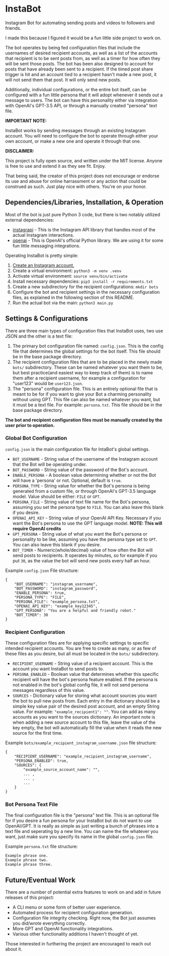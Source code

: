 # InstaBot

Instagram Bot for automating sending posts and videos to followers and friends.

I made this because I figured it would be a fun little side project to work on.

The bot operates by being fed configuration files that include the usernames of desired recipient accounts, as well as a list of the accounts that recipient is to be sent posts from, as well as a timer for how often they will be sent those posts. The bot has been also designed to account for posts that have already been sent to a recipient. If the timed post share trigger is hit and an account tied to a recipient hasn't made a new post, it will not send them that post. It will only send new posts.

Additionally, individual configurations, or the entire bot itself, can be configured with a fun little persona that it will adopt whenever it sends out a message to users. The bot can have this personality either via integration with OpenAI's GPT-3.5 API, or through a manually created "persona" text file.

**IMPORTANT NOTE:**

InstaBot works by sending messages through an existing Instagram account. You will need to configure the bot to operate through either your own account, or make a new one and operate it through that one.

**DISCLAIMER:**

This project is fully open source, and written under the MIT license. Anyone is free to use and extend it as they see fit. Enjoy.

That being said, the creator of this project does not encourage or endorse its use and abuse for online harrassment or any action that could be construed as such. Just play nice with others. You're on your honor.

## Dependencies/Libraries, Installation, & Operation

Most of the bot is just pure Python 3 code, but there is two notably utilized external dependencies:
- [instagrapi](https://github.com/subzeroid/instagrapi) - This is the Instagram API library that handles most of the actual Instagram interactions.
- [openai](https://github.com/openai/openai-python) - This is OpenAI's official Python library. We are using it for some fun little messaging integrations.

Operating InstaBot is pretty simple:
1. [Create an Instagram account.](https://www.instagram.com/accounts/emailsignup/) 
2. Create a virtual environment: `python3 -m venv .venv`
3. Activate virtual environment: `source venv/bin/activate`
4. Install necessary dependencies: `pip3 install -r requirements.txt`
5. Create a new subdirectory for the recipient configurations: `mkdir bots`
6. Configure the bot and recipient settings in the necessary configuration files, as explained in the following section of this README.
7. Run the actual bot via the main: `python3 main.py`

## Settings & Configurations

There are three main types of configuration files that InstaBot uses, two use JSON and the other is a text file:
1. The primary bot configuration file named: `config.json`. This is the config file that determines the global settings for the bot itself. This file should be in the base package directory.
2. The recipient configuration files that are to be placed in the newly made `bots/` subdirectory. These can be named whatever you want them to be, but best practice(and easiest way to keep track of them) is to name them after a recipient username, for example a configuration for "user123" would be `user123.json`.
3. The "persona" configuration file. This is an entirely optional file that is meant to be for if you want to give your Bot a charming personality without using GPT. This file can also be named whatever you want, but it must be a text file. For example: `persona.txt`. This file should be in the base package directory.

**The bot and recipient configuration files must be manually created by the user prior to operation.**

### Global Bot Configuration

`config.json` is the main configuration file for IntaBot's global settings. 

- `BOT_USERNAME` - String value of the username of the Instagram account that the Bot will be operating under.
- `BOT_PASSWORD` - String value of the password of the Bot's account.
- `ENABLE_PERSONA` - A boolean value determining whether or not the Bot will have a 'persona' or not. Optional, default is `true`.
- `PERSONA_TYPE` - String value for whether the Bot's persona is being generated from a custom file, or through OpenAI's GPT-3.5 language model. Value should be either: `FILE` or `GPT`.
- `PERSONA_FILE` - String value of text file name for the Bot's persona, assuming you set the persona type to `FILE`. You can also leave this blank if you desire.
- `OPENAI_API_KEY` - String value of your OpenAI API Key. Necessary if you want the Bot's persona to use the GPT language model. **NOTE: This will require OpenAI credits**
- `GPT_PERSONA` - String value of what you want the Bot's persona or personality to be like, assuming you have the persona type set to `GPT`. You can also leave this blank if you desire.
- `BOT_TIMER` - Numeric(whole/decimal) value of how often the Bot will send posts to recipients. It operates by minutes, so for example if you put `30`, as the value the bot will send new posts every half an hour.

Example `config.json` File structure:
```
{
    "BOT_USERNAME": "instagram_username",
    "BOT_PASSWORD": "instagram_password",
    "ENABLE_PERSONA": true,
    "PERSONA_TYPE": "FILE",
    "PERSONA_FILE": "example_persona.txt",
    "OPENAI_API_KEY": "example_key12345",
    "GPT_PERSONA": "You are a helpful and friendly robot."
    "BOT_TIMER": 30
}
```

### Recipient Configuration

These configuration files are for applying specific settings to specific intended recipient accounts. You are free to create as many, or as few of these files as you desire, but all must be located in the `bots/` subdirectory.

- `RECIPIENT_USERNAME` - String value of a recipient account. This is the account you want InstaBot to send posts to.
- `PERSONA_ENABLED` - Boolean value that determines whether this specific recipient will have the bot's persona feature enabled. If the persona is not enabled in the bot's global config file, it will not send persona messages regardless of this value.
- `SOURCES` - Dictionary value for storing what account sources you want the bot to pull new posts from. Each entry in the dictionary should be a simple key value pair of the desired post account, and an empty String value. For example: `"example_recipient1": ""`. You can add as many accounts as you want to the sources dictionary. An important note is when adding a new source account to this file, leave the value of the key empty, the bot will automatically fill the value when it reads the new source for the first time.

Example `bots/example_recipient_instagram_username.json` file structure:
```
{
    "RECIPIENT_USERNAME": "example_recipient_instagram_username",
    "PERSONA_ENABLED": true,
    "SOURCES": {
        "example_source_account_name": "",
        ... ,
        ... ,
        ...
    }
}
```

### Bot Persona Text File

The final configuration file is the "persona" text file. This is an optional file for if you desire a fun persona for your InstaBot but do not want to use OpenAI/GPT. It is really as simple as just writing a bunch of phrases into a text file and seperating by a new line. You can name the file whatever you want, just make sure you specify its name in the global `config.json` file.

Example `persona.txt` file structure:
```
Example phrase one.
Example phrase two.
Example phrase three.
```

## Future/Eventual Work

There are a number of potential extra features to work on and add in future releases of this project:
- A CLI menu or some form of better user experience.
- Automated process for recipient configuration generation.
- Configuration file integrity checking. Right now, the Bot just assumes you did/wrote everything correctly.
- More GPT and OpenAI functionality integrations.
- Various other functionality additions I haven't thought of yet.

Those interested in furthering the project are encouraged to reach out about it.
